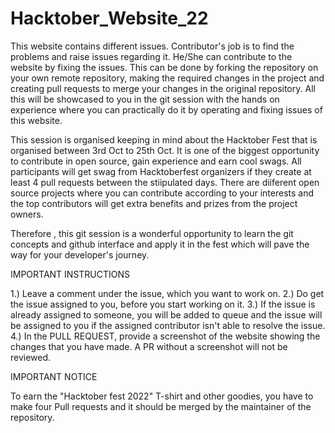 # Hacktober_Website_22

This website contains different issues. Contributor's job is to find the problems and raise issues regarding it. He/She can contribute to the website by fixing the issues. This can be done by forking the repository on your own remote repository, making the required changes in the project and creating pull requests to merge your changes in the original repository. All this will be showcased to you in the git session with the hands on experience where you can practically do it by operating and fixing issues of this website. 

This session is organised keeping in mind about the Hacktober Fest that is organised between 3rd Oct to 25th Oct. It is one of the biggest opportunity to contribute in open source, gain experience and earn cool swags. All participants will get swag from Hacktoberfest organizers if they create at least 4 pull requests between the stiipulated days. There are diiferent open source projects where you can contribute according to your interests and the top contributors will get extra benefits and prizes from the project owners. 

Therefore , this git session is a wonderful opportunity to learn the git concepts and github interface and apply it in the fest which will pave the way for your developer's journey.

IMPORTANT INSTRUCTIONS

1.) Leave a comment under the issue, which you want to work on.
2.) Do get the issue assigned to you, before you start working on it.
3.) If the issue is already assigned to someone, you will be added to queue and the issue will be assigned to you if the assigned contributor isn't able to resolve the issue.
4.) In the  PULL REQUEST, provide a screenshot of the website showing the changes that you have made. A PR without a screenshot will not be reviewed.


IMPORTANT NOTICE

To earn the "Hacktober fest 2022" T-shirt and other goodies, you have to make four Pull requests and it should be merged by the maintainer of the repository. 